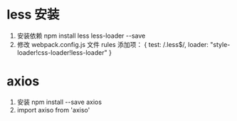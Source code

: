 
# less 安装

1. 安装依赖 npm install less less-loader --save
2. 修改 webpack.config.js 文件 rules 添加项：
    {
        test: /\.less$/,
        loader: "style-loader!css-loader!less-loader"
    }


# axios

1. 安装 npm install --save axios
2. import axiso from 'axiso'